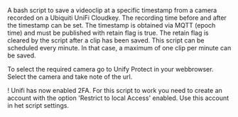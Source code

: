 A bash script to save a videoclip at a specific timestamp from a camera recorded on a Ubiquiti UniFi Cloudkey. The recording time before and after the timestamp can be set.
The timestamp is obtained via MQTT (epoch time) and must be published with retain flag is true. The retain flag is cleared by the script after a clip has been saved.
This script can be scheduled every minute. In that case, a maximum of one clip per minute can be saved.

To select the required camera go to Unify Protect in your webbrowser. Select the camera and take note of the url.

! Unifi has now enabled 2FA. For this script to work you need to create an account with the option 'Restrict to local Access' enabled. Use this account in het script settings.
